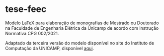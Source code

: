 # tese-feec
Modelo LaTeX para elaboração de monografias de Mestrado ou Doutorado na Faculdade de Engenharia Elétrica da Unicamp de acordo com Instrução Normativa CPG 002/2021. 

Adaptado da terceira versão do modelo disponível no site do Instituto de Computação da UNICAMP, disponível [aqui](https://ic.unicamp.br/pos-graduacao/informacao-para-docentes-e-pos-graduandos/vida-academica-da-pos-graduacao/estilo-de-monografias/).
